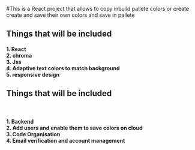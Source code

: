 #This is a React project that allows to copy inbuild pallete colors or create create and save their own colors and save in pallete<br>

<h2>Things that will be included</h2>
<h4>
1. React<br>
2. chroma<br>
3. Jss<br>
4. Adaptive text colors to match background<br>
5. responsive design<br>
</h4>
<h2>Things that will be included</h2><br>
<h4>
1. Backend<br>
2. Add users and enable them to save colors on cloud<br>
3. Code Organisation<br>
4. Email verification and account management<br>

</h4>
